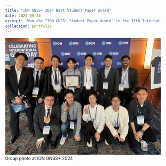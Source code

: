 ```yaml
---
title: "ION GNSS+ 2024 Best Student Paper Award"
date: 2024-09-20
excerpt: "Won the “ION GNSS+ Student Paper Award” in the 37th International Technical Meeting of the Satellite Division of The Institute of Navigation (ION GNSS+ 2024) <br/><img src='/assets/images/ion_student_paper_award_2024.jpg' width = '500' >"
collection: portfolio
---
```

<img src='/assets/images/ion_group_photo.jpg'>
Group photo at ION GNSS+ 2024
